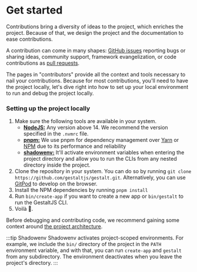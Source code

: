 # Get started

Contributions bring a diversity of ideas to the project,
which enriches the project.
Because of that,
we design the project and the documentation to ease contributions.

A contribution can come in many shapes:
[GitHub issues](https://github.com/gestaltjs/gestalt/issues) reporting bugs or sharing ideas,
community support,
framework evangelization,
or code contributions as [pull requests](https://en.wikipedia.org/wiki/Distributed_version_control#Pull_requests).

The pages in "contributors" provide all the context and tools necessary to nail your contributions. Because for most contributions, you'll need to have the project locally, let's dive right into how to set up your local environment to run and debug the project locally.

### Setting up the project locally

1. Make sure the following tools are available in your system.
    - [**NodeJS:**](https://nodejs.org/en/) Any version above 14. We recommend the version specified in the `.nvmrc` file.
    - [**pnpm:**](https://pnpm.io/) We use pnpm for dependency management over [Yarn](https://yarnpkg.com/) or [NPM](https://www.npmjs.com/) due to its performance and reliability
    - [**shadowenv:**](https://github.com/Shopify/shadowenv) It'll activate environment variables when entering the project directory and allow you to run the CLIs from any nested directory inside the project.
2. Clone the repository in your system. You can do so by running `git clone https://github.com/gestaltjs/gestalt.git`. Alternatively, you can use [GitPod](https://gitpod.io/#https://github.com/gestaltjs/gestalt) to develop on the browser.
3. Install the NPM dependencies by running `pnpm install`
4. Run `bin/create-app` if you want to create a new app or `bin/gestalt` to run the GestaltJS CLI.
5. Voilà 🎉.

Before debugging and contributing code,
we recommend gaining some context around [the project architecture](/docs/contributors/architecture).


:::tip Shadowenv
Shadowenv activates project-scoped environments.
For example, we include the `bin/` directory of the project in the `PATH` environment variable,
and with that, you can run `create-app` and `gestalt` from any subdirectory.
The environment deactivates when you leave the project's directory.
:::

